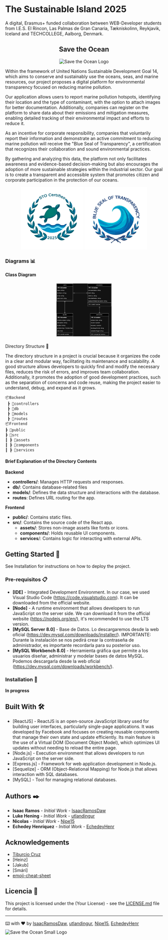 # The Sustainable Island 2025

A digital, Erasmus+ funded collaboration between WEB-Developer students from I.E.S. El Rincon, Las Palmas de Gran Canaria, Tækniskolinn, Reykjavik, Iceland and TECHCOLLEGE, Aalborg, Denmark.

<div align="center">
  <h2 align="center">Save the Ocean</h2>
  <img src="frontend/public/Logo.svg" alt="Save the Ocean Logo" width="500px" height="150px"/>
</div>

Within the framework of United Nations Sustainable Development Goal 14, which aims to conserve and sustainably use the oceans, seas, and marine resources, our project proposes a digital platform for environmental transparency focused on reducing marine pollution.

Our application allows users to report marine pollution hotspots, identifying their location and the type of contaminant, with the option to attach images for better documentation. Additionally, companies can register on the platform to share data about their emissions and mitigation measures, enabling detailed tracking of their environmental impact and efforts to reduce it.

As an incentive for corporate responsibility, companies that voluntarily report their information and demonstrate an active commitment to reducing marine pollution will receive the "Blue Seal of Transparency", a certification that recognizes their collaboration and sound environmental practices.

By gathering and analyzing this data, the platform not only facilitates awareness and evidence-based decision-making but also encourages the adoption of more sustainable strategies within the industrial sector. Our goal is to create a transparent and accessible system that promotes citizen and corporate participation in the protection of our oceans.

<div align="center">
  <img src="frontend/public/STOCertifies-2025-2.png" alt="Save the Ocean Certifies 2025" width="200px" height="200px"/>
  <img src="frontend/public/BlueSealOfTransparency2.png" alt="BlueSealOfTransparency" width="200px" height="200px"/>
</div>

### Diagrams 📊

#### Class Diagram
<div style="text-align: center; height: fit-content; margin: 20px 0">
    <img src="./docs/screenshots/TheSeaProblems (2).png" alt="class diagram" width="35%">
</div>

Directory Structure 📂

The directory structure in a project is crucial because it organizes the code in a clear and modular way, facilitating its maintenance and scalability. A good structure allows developers to quickly find and modify the necessary files, reduces the risk of errors, and improves team collaboration. Additionally, it promotes the adoption of good development practices, such as the separation of concerns and code reuse, making the project easier to understand, debug, and expand as it grows.

```
📦Backend
 ┣ 📂controllers
 ┣ 📂db
 ┣ 📂models
 ┣ 📂routes
📦Frontend
┣ 📂public
┣ 📂src
┃ ┣ 📂assets
┃ ┣ 📂components
┃ ┣ 📂services
```

#### Brief Explanation of the Directory Contents

**Backend**

* **controllers/**: Manages HTTP requests and responses.
* **db/**: Contains database-related files
* **models/**: Defines the data structure and interactions with the database.
* **routes**: Defines URL routing for the app.

**Frontend**

* **public/**: Contains static files.
* **src/**: Contains the source code of the React app.
  * **assets/**: Stores non-image assets like fonts or icons.
  * **components/**: Holds reusable UI components.
  * **services**/: Contains logic for interacting with external APIs.

## Getting Started 🚀

See Installation for instructions on how to deploy the project.

### Pre-requisitos 📋

* **[IDE]** - Integrated Development Environment. In our case, we used Visual Studio Code (https://code.visualstudio.com). It can be downloaded from the official website.
* **[Node]** -  A runtime environment that allows developers to run JavaScript on the server side. We can download it from the official website (https://nodejs.org/en/), it's recommended to use the LTS version.
* **[MySQL Server 8.0]** - Base de Datos. Lo descargaremos desde la web oficial (https://dev.mysql.com/downloads/installer/). IMPORTANTE: Durante la instalación
se nos pedirá crear la contraseña de administrador, es importante recordarla para su posterior uso.
* **[MySQL Workbench 8.0]** - Herramienta gráfica que permite a los usuarios diseñar, administrar y modelar bases de datos MySQL. Podemos descargarla desde la
web oficial (https://dev.mysql.com/downloads/workbench/).

### Installation 🔧

**In progress**

## Built With 🛠️

* [ReactJS] - ReactJS is an open-source JavaScript library used for building user interfaces, particularly single-page applications. It was developed by Facebook and focuses on creating reusable components that manage their own state and update efficiently. Its main feature is the use of a Virtual DOM (Document Object Model), which optimizes UI updates without needing to reload the entire page.
* [Node.js] - Execution environment that allows developers to run JavaScript on the server side.
* [Express.js] - Framework for web application development in Node.js.
* [Sequelize] - ORM (Object-Relational Mapping) for Node.js that allows interaction with SQL databases.
* [MySQL] - Tool for managing relational databases.

## Authors ✒️

* **Isaac Ramos** - *Initial Work* - [IsaacRamosDaw](https://github.com/IsaacRamosDaw)
* **Luke Hening** - *Initial Work* - [utlandingur](https://github.com/utlandingura)
* **Nicolas** - *Initial Work* - [Nipe15](https://github.com/Nipe15)
* **Echedey Henríquez** - *Initial Work* - [EchedeyHenr](https://github.com/EchedeyHenr)

## Acknowledgements

* [Tiburcio Cruz](https://github.com/tcrurav)
* [Heinz]
* [Jakub]
* [Smári]
* [emoji-cheat-sheet](https://github.com/ikatyang/emoji-cheat-sheet/blob/master/README.md#smileys--emotion)


## Licencia 📄

This project is licensed under the (Your License) - see the [LICENSE.md](LICENSE.md) file for details.

---
⌨️ with ❤️ by [IsaacRamosDaw](https://github.com/IsaacRamosDa), [utlandingur](https://github.com/utlandingura), [Nipe15](https://github.com/Nipe15), [EchedeyHenr](https://github.com/EchedeyHenr) <img src="frontend/public/LogoSimple.svg" alt="Save the Ocean Small Logo" width="3%" height="3%" align="middle"/>
